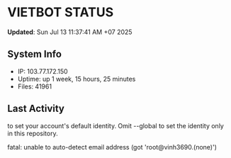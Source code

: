 # VIETBOT STATUS
**Updated**: Sun Jul 13 11:37:41 AM +07 2025

## System Info
- IP: 103.77.172.150
- Uptime: up 1 week, 15 hours, 25 minutes
- Files: 41961

## Last Activity

to set your account's default identity.
Omit --global to set the identity only in this repository.

fatal: unable to auto-detect email address (got 'root@vinh3690.(none)')
